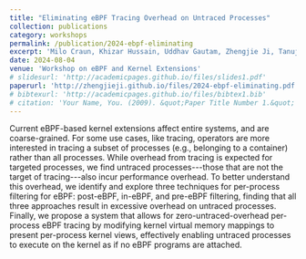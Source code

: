 ```yaml
---
title: "Eliminating eBPF Tracing Overhead on Untraced Processes"
collection: publications
category: workshops
permalink: /publication/2024-ebpf-eliminating
excerpt: 'Milo Craun, Khizar Hussain, Uddhav Gautam, Zhengjie Ji, Tanuj Rao, Dan Williams.'
date: 2024-08-04
venue: 'Workshop on eBPF and Kernel Extensions'
# slidesurl: 'http://academicpages.github.io/files/slides1.pdf'
paperurl: 'http://zhengjieji.github.io/files/2024-ebpf-eliminating.pdf'
# bibtexurl: 'http://academicpages.github.io/files/bibtex1.bib'
# citation: 'Your Name, You. (2009). &quot;Paper Title Number 1.&quot; <i>Journal 1</i>. 1(1).'
---
```

Current eBPF-based kernel extensions affect entire systems, and are coarse-grained. For some use cases, like tracing, operators are more interested in tracing a subset of processes (e.g., belonging to a container) rather than all processes. While overhead from tracing is expected for targeted processes, we find untraced processes---those that are not the target of tracing---also incur performance overhead. To better understand this overhead, we identify and explore three techniques for per-process filtering for eBPF: post-eBPF, in-eBPF, and pre-eBPF filtering, finding that all three approaches result in excessive overhead on untraced processes. Finally, we propose a system that allows for zero-untraced-overhead per-process eBPF tracing by modifying kernel virtual memory mappings to present per-process kernel views, effectively enabling untraced processes to execute on the kernel as if no eBPF programs are attached.